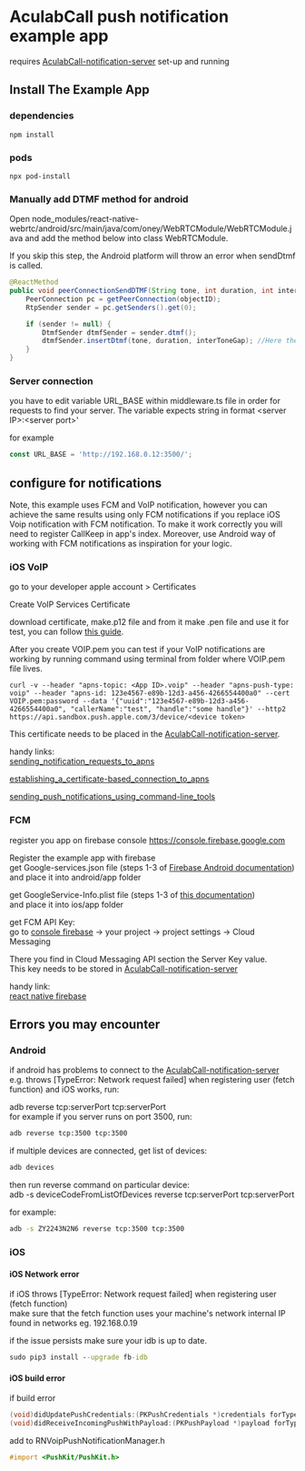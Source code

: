 # AculabCall push notification example app

requires [AculabCall-notification-server](https://github.com/aculab-com/AculabCall-notification-server) set-up and running

## Install The Example App

### dependencies

```terminal
npm install
```

### pods

```terminal
npx pod-install
```

### Manually add DTMF method for android

Open node_modules/react-native-webrtc/android/src/main/java/com/oney/WebRTCModule/WebRTCModule.java and add the method below into class WebRTCModule.

If you skip this step, the Android platform will throw an error when sendDtmf is called.

``` java
@ReactMethod
public void peerConnectionSendDTMF(String tone, int duration, int interToneGap, int objectID) {
    PeerConnection pc = getPeerConnection(objectID);
    RtpSender sender = pc.getSenders().get(0);

    if (sender != null) {
        DtmfSender dtmfSender = sender.dtmf();
        dtmfSender.insertDtmf(tone, duration, interToneGap); //Here the timers are in ms
    }
}
```

### Server connection

you have to edit variable URL_BASE within middleware.ts file in order for requests to find your server.
The variable expects string in format \<server IP>:\<server port>'

for example

```ts
const URL_BASE = 'http://192.168.0.12:3500/';
```

## configure for notifications

Note, this example uses FCM and VoIP notification, however you can achieve the same results using only FCM notifications if you replace iOS Voip notification with FCM notification. To make it work correctly you will need to register CallKeep in app's index. Moreover, use Android way of working with FCM notifications as inspiration for your logic.

### iOS VoIP

go to your developer apple account > Certificates

Create VoIP Services Certificate

download certificate, make.p12 file and from it make .pen file and use it for test, you can follow [this guide](https://medium.com/mindful-engineering/voice-over-internet-protocol-voip-801ee15c3722).

After you create VOIP.pem you can test if your VoIP notifications are working by running command using terminal from folder where VOIP.pem file lives.

```curl
curl -v --header "apns-topic: <App ID>.voip" --header "apns-push-type: voip" --header "apns-id: 123e4567-e89b-12d3-a456-4266554400a0" --cert VOIP.pem:password --data '{"uuid":"123e4567-e89b-12d3-a456-4266554400a0", "callerName":"test", "handle":"some handle"}' --http2  https://api.sandbox.push.apple.com/3/device/<device token>
```

This certificate needs to be placed in the [AculabCall-notification-server](https://github.com/aculab-com/AculabCall-notification-server#apple-apn).

handy links:  
[sending_notification_requests_to_apns](https://developer.apple.com/documentation/usernotifications/setting_up_a_remote_notification_server/sending_notification_requests_to_apns)

[establishing_a_certificate-based_connection_to_apns](https://developer.apple.com/documentation/usernotifications/setting_up_a_remote_notification_server/establishing_a_certificate-based_connection_to_apns)

[sending_push_notifications_using_command-line_tools](https://developer.apple.com/documentation/usernotifications/sending_push_notifications_using_command-line_tools)

### FCM

register you app on firebase console <https://console.firebase.google.com>

Register the example app with firebase  
get Google-services.json file (steps 1-3 of [Firebase Android documentation](https://firebase.google.com/docs/android/setup))  
and place it into android/app folder

get GoogleService-Info.plist file (steps 1-3 of [this documentation](https://firebase.google.com/docs/ios/setup))  
and place it into ios/app folder

get FCM API Key:  
go to [console firebase](https://console.firebase.google.com) -> your project -> project settings -> Cloud Messaging

There you find in Cloud Messaging API section the Server Key value.  
This key needs to be stored in [AculabCall-notification-server](https://github.com/aculab-com/AculabCall-notification-server#aculab-and-fcm-constants)

handy link:  
[react native firebase](https://rnfirebase.io/)

## Errors you may encounter

### Android

if android has problems to connect to the [AculabCall-notification-server](https://github.com/aculab-com/AculabCall-notification-server) e.g. throws [TypeError: Network request failed] when registering user (fetch function) and iOS works, run:

adb reverse tcp:serverPort tcp:serverPort  
for example if you server runs on port 3500, run:

```cmd
adb reverse tcp:3500 tcp:3500
```

if multiple devices are connected, get list of devices:

```cmd
adb devices
```

then run reverse command on particular device:  
adb -s deviceCodeFromListOfDevices reverse tcp:serverPort tcp:serverPort

for example:

```cmd
adb -s ZY2243N2N6 reverse tcp:3500 tcp:3500
```

### iOS

#### iOS Network error

if iOS throws [TypeError: Network request failed] when registering user (fetch function)  
make sure that the fetch function uses your machine's network internal IP found in networks eg. 192.168.0.19

if the issue persists make sure your idb is up to date.

```cmd
sudo pip3 install --upgrade fb-idb
```

#### iOS build error

if build error

```objective-c
(void)didUpdatePushCredentials:(PKPushCredentials *)credentials forType:(NSString *)type;     x expected type
(void)didReceiveIncomingPushWithPayload:(PKPushPayload *)payload forType:(NSString *)type;    x expected type
```

add to RNVoipPushNotificationManager.h

```objective-c
#import <PushKit/PushKit.h>
```
